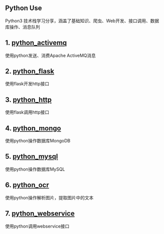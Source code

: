 ## Python Use
Python3 技术栈学习分享，涵盖了基础知识、爬虫、Web开发、接口调用、数据库操作、消息队列


## 1. [python_activemq](https://github.com/frontng/python-use/python_activemq/)
使用python发送、消费Apache ActiveMQ消息

## 2. [python_flask](https://github.com/frontng/python-use/python_flask/)
使用flask开发http接口

## 3. [python_http](https://github.com/frontng/python-use/python_http/)
使用flask调用http接口

## 4. [python_mongo](https://github.com/frontng/python-use/python_mongo/)
使用python操作数据库MongoDB

## 5. [python_mysql](https://github.com/frontng/python-use/python_mysql/)
使用python操作数据库MySQL

## 6. [python_ocr](https://github.com/frontng/python-use/python_ocr/)
使用python操作解析图片，提取图片中的文本

## 7. [python_webservice](https://github.com/frontng/python-use/python_webservice/)
使用python调用webservice接口
